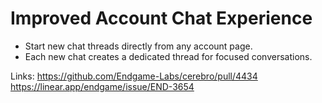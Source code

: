# Improved Account Chat Experience

*   Start new chat threads directly from any account page.
*   Each new chat creates a dedicated thread for focused conversations.

Links:
https://github.com/Endgame-Labs/cerebro/pull/4434
https://linear.app/endgame/issue/END-3654
